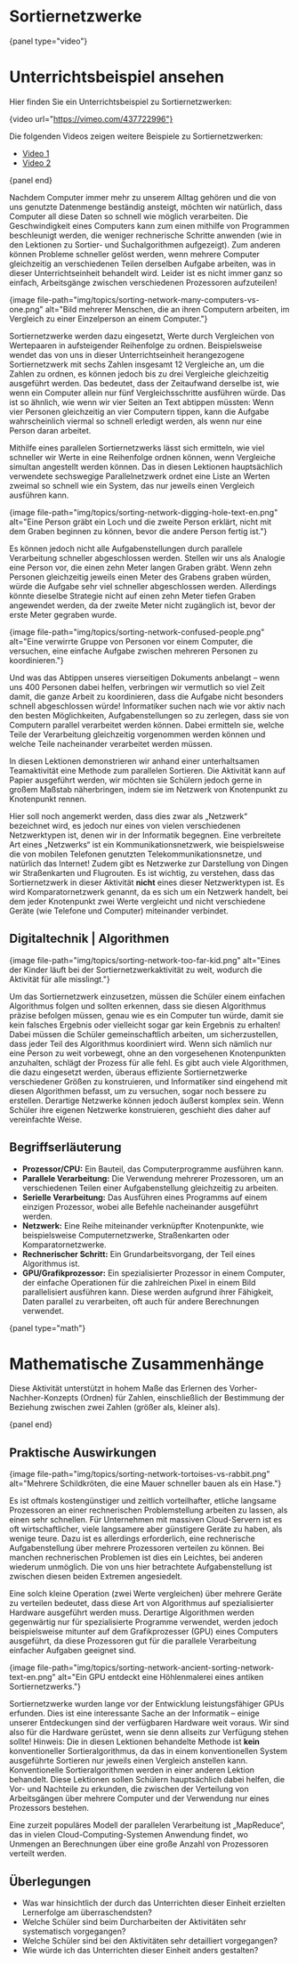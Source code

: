 # Sortiernetzwerke

{panel type="video"}

# Unterrichtsbeispiel ansehen

Hier finden Sie ein Unterrichtsbeispiel zu Sortiernetzwerken:

{video url="https://vimeo.com/437722996"}

Die folgenden Videos zeigen weitere Beispiele zu Sortiernetzwerken:

- [Video 1](https://www.youtube.com/watch?v=LOxfdsBBjKI)
- [Video 2](https://www.youtube.com/watch?v=30WcPnvfiKE)

{panel end}

Nachdem Computer immer mehr zu unserem Alltag gehören und die von uns genutzte Datenmenge beständig ansteigt, möchten wir natürlich, dass Computer all diese Daten so schnell wie möglich verarbeiten. Die Geschwindigkeit eines Computers kann zum einen mithilfe von Programmen beschleunigt werden, die weniger rechnerische Schritte anwenden (wie in den Lektionen zu Sortier- und Suchalgorithmen aufgezeigt). Zum anderen können Probleme schneller gelöst werden, wenn mehrere Computer gleichzeitig an verschiedenen Teilen derselben Aufgabe arbeiten, was in dieser Unterrichtseinheit behandelt wird. Leider ist es nicht immer ganz so einfach, Arbeitsgänge zwischen verschiedenen Prozessoren aufzuteilen!

{image file-path="img/topics/sorting-network-many-computers-vs-one.png" alt="Bild mehrerer Menschen, die an ihren Computern arbeiten, im Vergleich zu einer Einzelperson an einem Computer."}

Sortiernetzwerke werden dazu eingesetzt, Werte durch Vergleichen von Wertepaaren in aufsteigender Reihenfolge zu ordnen. Beispielsweise wendet das von uns in dieser Unterrichtseinheit herangezogene Sortiernetzwerk mit sechs Zahlen insgesamt 12 Vergleiche an, um die Zahlen zu ordnen, es können jedoch bis zu drei Vergleiche gleichzeitig ausgeführt werden. Das bedeutet, dass der Zeitaufwand derselbe ist, wie wenn ein Computer allein nur fünf Vergleichsschritte ausführen würde. Das ist so ähnlich, wie wenn wir vier Seiten an Text abtippen müssten: Wenn vier Personen gleichzeitig an vier Computern tippen, kann die Aufgabe wahrscheinlich viermal so schnell erledigt werden, als wenn nur eine Person daran arbeitet.

Mithilfe eines parallelen Sortiernetzwerks lässt sich ermitteln, wie viel schneller wir Werte in eine Reihenfolge ordnen können, wenn Vergleiche simultan angestellt werden können. Das in diesen Lektionen hauptsächlich verwendete sechswegige Parallelnetzwerk ordnet eine Liste an Werten zweimal so schnell wie ein System, das nur jeweils einen Vergleich ausführen kann.

{image file-path="img/topics/sorting-network-digging-hole-text-en.png" alt="Eine Person gräbt ein Loch und die zweite Person erklärt, nicht mit dem Graben beginnen zu können, bevor die andere Person fertig ist."}

Es können jedoch nicht alle Aufgabenstellungen durch parallele Verarbeitung schneller abgeschlossen werden. Stellen wir uns als Analogie eine Person vor, die einen zehn Meter langen Graben gräbt. Wenn zehn Personen gleichzeitig jeweils einen Meter des Grabens graben würden, würde die Aufgabe sehr viel schneller abgeschlossen werden. Allerdings könnte dieselbe Strategie nicht auf einen zehn Meter tiefen Graben angewendet werden, da der zweite Meter nicht zugänglich ist, bevor der erste Meter gegraben wurde.

{image file-path="img/topics/sorting-network-confused-people.png" alt="Eine verwirrte Gruppe von Personen vor einem Computer, die versuchen, eine einfache Aufgabe zwischen mehreren Personen zu koordinieren."}

Und was das Abtippen unseres vierseitigen Dokuments anbelangt – wenn uns 400 Personen dabei helfen, verbringen wir vermutlich so viel Zeit damit, die ganze Arbeit zu koordinieren, dass die Aufgabe nicht besonders schnell abgeschlossen würde! Informatiker suchen nach wie vor aktiv nach den besten Möglichkeiten, Aufgabenstellungen so zu zerlegen, dass sie von Computern parallel verarbeitet werden können. Dabei ermitteln sie, welche Teile der Verarbeitung gleichzeitig vorgenommen werden können und welche Teile nacheinander verarbeitet werden müssen.

In diesen Lektionen demonstrieren wir anhand einer unterhaltsamen Teamaktivität eine Methode zum parallelen Sortieren. Die Aktivität kann auf Papier ausgeführt werden, wir möchten sie Schülern jedoch gerne in großem Maßstab näherbringen, indem sie im Netzwerk von Knotenpunkt zu Knotenpunkt rennen.

Hier soll noch angemerkt werden, dass dies zwar als „Netzwerk“ bezeichnet wird, es jedoch nur eines von vielen verschiedenen Netzwerktypen ist, denen wir in der Informatik begegnen. Eine verbreitete Art eines „Netzwerks“ ist ein Kommunikationsnetzwerk, wie beispielsweise die von mobilen Telefonen genutzten Telekommunikationsnetze, und natürlich das Internet! Zudem gibt es Netzwerke zur Darstellung von Dingen wir Straßenkarten und Flugrouten. Es ist wichtig, zu verstehen, dass das Sortiernetzwerk in dieser Aktivität **nicht** eines dieser Netzwerktypen ist. Es wird Komparatornetzwerk genannt, da es sich um ein Netzwerk handelt, bei dem jeder Knotenpunkt zwei Werte vergleicht und nicht verschiedene Geräte (wie Telefone und Computer) miteinander verbindet.

## Digitaltechnik | Algorithmen

{image file-path="img/topics/sorting-network-too-far-kid.png" alt="Eines der Kinder läuft bei der Sortiernetzwerkaktivität zu weit, wodurch die Aktivität für alle misslingt."}

Um das Sortiernetzwerk einzusetzen, müssen die Schüler einem einfachen Algorithmus folgen und sollten erkennen, dass sie diesen Algorithmus präzise befolgen müssen, genau wie es ein Computer tun würde, damit sie kein falsches Ergebnis oder vielleicht sogar gar kein Ergebnis zu erhalten! Dabei müssen die Schüler gemeinschaftlich arbeiten, um sicherzustellen, dass jeder Teil des Algorithmus koordiniert wird. Wenn sich nämlich nur eine Person zu weit vorbewegt, ohne an den vorgesehenen Knotenpunkten anzuhalten, schlägt der Prozess für alle fehl. Es gibt auch viele Algorithmen, die dazu eingesetzt werden, überaus effiziente Sortiernetzwerke verschiedener Größen zu konstruieren, und Informatiker sind eingehend mit diesen Algorithmen befasst, um zu versuchen, sogar noch bessere zu erstellen. Derartige Netzwerke können jedoch äußerst komplex sein. Wenn Schüler ihre eigenen Netzwerke konstruieren, geschieht dies daher auf vereinfachte Weise.

## Begriffserläuterung

- **Prozessor/CPU:** Ein Bauteil, das Computerprogramme ausführen kann.
- **Parallele Verarbeitung:** Die Verwendung mehrerer Prozessoren, um an verschiedenen Teilen einer Aufgabenstellung gleichzeitig zu arbeiten.
- **Serielle Verarbeitung:** Das Ausführen eines Programms auf einem einzigen Prozessor, wobei alle Befehle nacheinander ausgeführt werden.
- **Netzwerk:** Eine Reihe miteinander verknüpfter Knotenpunkte, wie beispielsweise Computernetzwerke, Straßenkarten oder Komparatornetzwerke.
- **Rechnerischer Schritt:** Ein Grundarbeitsvorgang, der Teil eines Algorithmus ist.
- **GPU/Grafikprozessor:** Ein spezialisierter Prozessor in einem Computer, der einfache Operationen für die zahlreichen Pixel in einem Bild parallelisiert ausführen kann. Diese werden aufgrund ihrer Fähigkeit, Daten parallel zu verarbeiten, oft auch für andere Berechnungen verwendet.

{panel type="math"}

# Mathematische Zusammenhänge

Diese Aktivität unterstützt in hohem Maße das Erlernen des Vorher-Nachher-Konzepts (Ordnen) für Zahlen, einschließlich der Bestimmung der Beziehung zwischen zwei Zahlen (größer als, kleiner als).

{panel end}

## Praktische Auswirkungen

{image file-path="img/topics/sorting-network-tortoises-vs-rabbit.png" alt="Mehrere Schildkröten, die eine Mauer schneller bauen als ein Hase."}

Es ist oftmals kostengünstiger und zeitlich vorteilhafter, etliche langsame Prozessoren an einer rechnerischen Problemstellung arbeiten zu lassen, als einen sehr schnellen. Für Unternehmen mit massiven Cloud-Servern ist es oft wirtschaftlicher, viele langsamere aber günstigere Geräte zu haben, als wenige teure. Dazu ist es allerdings erforderlich, eine rechnerische Aufgabenstellung über mehrere Prozessoren verteilen zu können. Bei manchen rechnerischen Problemen ist dies ein Leichtes, bei anderen wiederum unmöglich. Die von uns hier betrachtete Aufgabenstellung ist zwischen diesen beiden Extremen angesiedelt.

Eine solch kleine Operation (zwei Werte vergleichen) über mehrere Geräte zu verteilen bedeutet, dass diese Art von Algorithmus auf spezialisierter Hardware ausgeführt werden muss. Derartige Algorithmen werden gegenwärtig nur für spezialisierte Programme verwendet, werden jedoch beispielsweise mitunter auf dem Grafikprozesser (GPU) eines Computers ausgeführt, da diese Prozessoren gut für die parallele Verarbeitung einfacher Aufgaben geeignet sind.

{image file-path="img/topics/sorting-network-ancient-sorting-network-text-en.png" alt="Ein GPU entdeckt eine Höhlenmalerei eines antiken Sortiernetzwerks."}

Sortiernetzwerke wurden lange vor der Entwicklung leistungsfähiger GPUs erfunden. Dies ist eine interessante Sache an der Informatik – einige unserer Entdeckungen sind der verfügbaren Hardware weit voraus. Wir sind also für die Hardware gerüstet, wenn sie denn allseits zur Verfügung stehen sollte! Hinweis: Die in diesen Lektionen behandelte Methode ist **kein** konventioneller Sortieralgorithmus, da das in einem konventionellen System ausgeführte Sortieren nur jeweils einen Vergleich anstellen kann. Konventionelle Sortieralgorithmen werden in einer anderen Lektion behandelt. Diese Lektionen sollen Schülern hauptsächlich dabei helfen, die Vor- und Nachteile zu erkunden, die zwischen der Verteilung von Arbeitsgängen über mehrere Computer und der Verwendung nur eines Prozessors bestehen.

Eine zurzeit populäres Modell der parallelen Verarbeitung ist „MapReduce“, das in vielen Cloud-Computing-Systemen Anwendung findet, wo Unmengen an Berechnungen über eine große Anzahl von Prozessoren verteilt werden.

## Überlegungen

- Was war hinsichtlich der durch das Unterrichten dieser Einheit erzielten Lernerfolge am überraschendsten?
- Welche Schüler sind beim Durcharbeiten der Aktivitäten sehr systematisch vorgegangen?
- Welche Schüler sind bei den Aktivitäten sehr detailliert vorgegangen?
- Wie würde ich das Unterrichten dieser Einheit anders gestalten?